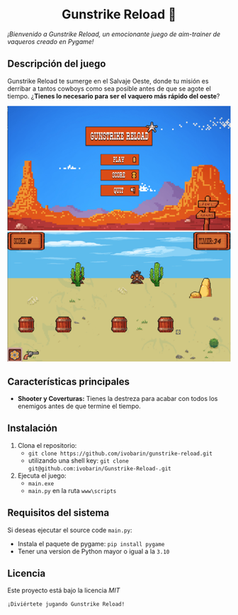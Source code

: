 <h1 align='center'>Gunstrike Reload 🤠</h1>

_¡Bienvenido a Gunstrike Reload, un emocionante juego de aim-trainer de vaqueros creado en Pygame!_

Descripción del juego
---
Gunstrike Reload te sumerge en el Salvaje Oeste, donde tu misión es derribar a tantos cowboys como sea posible antes de que se agote el tiempo. ¿**Tienes lo necesario para ser el vaquero más rápido del oeste**?

![Captura de pantalla 1](screenshot1.png)
![Captura de pantalla 2](screenshot2.png)

## Características principales
- **Shooter y Coverturas:** Tienes la destreza para acabar con todos los enemigos antes de que termine el tiempo. 

## Instalación
1. Clona el repositorio: 
    - `git clone https://github.com/ivobarin/gunstrike-reload.git`
    - utilizando una shell key: `git clone git@github.com:ivobarin/Gunstrike-Reload-.git`
2. Ejecuta el juego: 
    - `main.exe`
    - `main.py` en la ruta `www\scripts`     
   
## Requisitos del sistema
Si deseas ejecutar el source code `main.py`: 
- Instala el paquete de pygame: `pip install pygame`
- Tener una version de Python mayor o igual a la `3.10`   


## Licencia
Este proyecto está bajo la licencia _MIT_

    ¡Diviértete jugando Gunstrike Reload!
